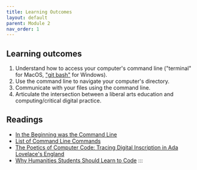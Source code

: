 ```yaml
---
title: Learning Outcomes
layout: default
parent: Module 2
nav_order: 1
---
```


## Learning outcomes

1.  Understand how to access your computer\'s command line (\"terminal\" for MacOS, [\"git bash\"](https://gitforwindows.org/) for Windows).
2.  Use the command line to navigate your computer\'s directory.
3.  Communicate with your files using the command line.
4.  Articulate the intersection between a liberal arts education and computing/critical digital practice.

## Readings

- [In the Beginning was the Command Line](http://project.cyberpunk.ru/lib/in_the_beginning_was_the_command_line/)
- [List of Command Line Commands](https://www.codecademy.com/articles/command-line-commands)
- [The Poetics of Computer Code: Tracing Digital Inscription in Ada Lovelace's England](https://www.digitalstudies.org/articles/10.16995/dscn.355/)
- [Why Humanities Students Should Learn to Code](http://medhieval.com/hackinghumanities2015/uncategorized/why-humanity-students-should-learn-how-to-code/)
:::
